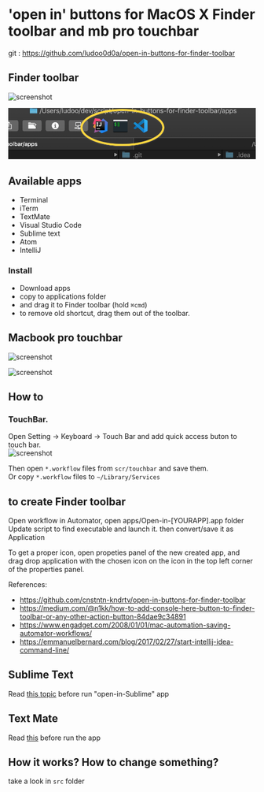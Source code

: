 
# 'open in' buttons for MacOS X Finder toolbar and mb pro touchbar

git : https://github.com/ludoo0d0a/open-in-buttons-for-finder-toolbar

## Finder toolbar
![screenshot](src/images/screenshot.png "finder")

![screenshot](src/images/screenshot_2.png "apps")

## Available apps
- Terminal
- iTerm
- TextMate
- Visual Studio Code
- Sublime text
- Atom
- IntelliJ

### Install
- Download apps
- copy to applications folder
- and drag it to Finder toolbar (hold `⌘cmd`)
- to remove old shortcut, drag them out of the toolbar.

## Macbook pro touchbar
![screenshot](src/images/tb.png "tb")
  
![screenshot](src/images/tb-exp.png "tb2")

## How to
### TouchBar. 
Open Setting -> Keyboard -> Touch Bar and add quick access buton to touch bar.  
![screenshot](src/images/tb-settings.png "tb-settings")
  
Then open `*.workflow` files from `scr/touchbar` and save them.  
Or copy `*.workflow` files to `~/Library/Services`

## to create Finder toolbar
Open workflow in Automator, open apps/Open-in-[YOURAPP].app folder
Update script to find executable and launch it.
then convert/save it as Application

To get a proper icon, open propeties panel of the new created app, and drag drop application with the chosen icon on the icon in the top left corner of the properties panel.

References:
 - https://github.com/cnstntn-kndrtv/open-in-buttons-for-finder-toolbar
 - https://medium.com/@n1kk/how-to-add-console-here-button-to-finder-toolbar-or-any-other-action-button-84dae9c34891
 - https://www.engadget.com/2008/01/01/mac-automation-saving-automator-workflows/
 - https://emmanuelbernard.com/blog/2017/02/27/start-intellij-idea-command-line/

## Sublime Text
Read [this topic](https://gist.github.com/artero/1236170 "this topic") before run "open-in-Sublime" app

## Text Mate
Read [this](https://manual.macromates.com/en/using_textmate_from_terminal.html "this") before run the app 


## How it works? How to change something?

take a look in `src` folder
